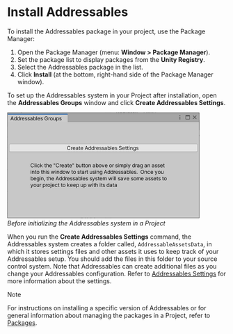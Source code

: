 # Install Addressables

To install the Addressables package in your project, use the Package Manager:

1. Open the Package Manager (menu: __Window > Package Manager__).
1. Set the package list to display packages from the __Unity Registry__.
1. Select the Addressables package in the list.
1. Click __Install__ (at the bottom, right-hand side of the Package Manager window).

To set up the Addressables system in your Project after installation, open the __Addressables Groups__ window and click __Create Addressables Settings__. 

![](images/install-settings.png)<br/>*Before initializing the Addressables system in a Project*

When you run the __Create Addressables Settings__ command, the Addressables system creates a folder called, `AddressableAssetsData`, in which it stores settings files and other assets it uses to keep track of your Addressables setup. You should add the files in this folder to your source control system. Note that Addressables can create additional files as you change your Addressables configuration. Refer to [Addressables Settings](AddressableAssetSettings.md) for more information about the settings.

> [!NOTE]
> For instructions on installing a specific version of Addressables or for general information about managing the packages in a Project, refer to [Packages](xref:PackagesList).

